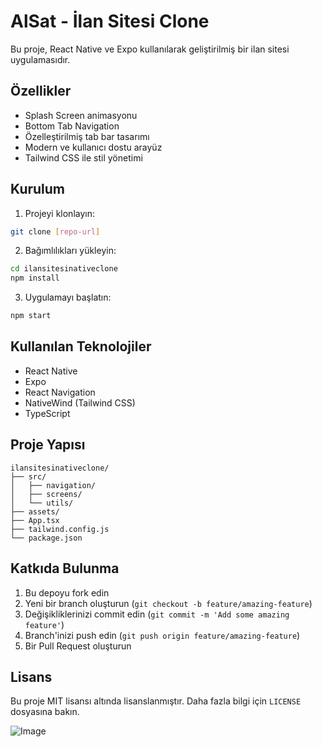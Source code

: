 # AlSat - İlan Sitesi Clone

Bu proje, React Native ve Expo kullanılarak geliştirilmiş bir ilan sitesi uygulamasıdır.

## Özellikler

- Splash Screen animasyonu
- Bottom Tab Navigation
- Özelleştirilmiş tab bar tasarımı
- Modern ve kullanıcı dostu arayüz
- Tailwind CSS ile stil yönetimi

## Kurulum

1. Projeyi klonlayın:

```bash
git clone [repo-url]
```

2. Bağımlılıkları yükleyin:

```bash
cd ilansitesinativeclone
npm install
```

3. Uygulamayı başlatın:

```bash
npm start
```

## Kullanılan Teknolojiler

- React Native
- Expo
- React Navigation
- NativeWind (Tailwind CSS)
- TypeScript

## Proje Yapısı

```
ilansitesinativeclone/
├── src/
│   ├── navigation/
│   ├── screens/
│   └── utils/
├── assets/
├── App.tsx
├── tailwind.config.js
└── package.json
```

## Katkıda Bulunma

1. Bu depoyu fork edin
2. Yeni bir branch oluşturun (`git checkout -b feature/amazing-feature`)
3. Değişikliklerinizi commit edin (`git commit -m 'Add some amazing feature'`)
4. Branch'inizi push edin (`git push origin feature/amazing-feature`)
5. Bir Pull Request oluşturun

## Lisans

Bu proje MIT lisansı altında lisanslanmıştır. Daha fazla bilgi için `LICENSE` dosyasına bakın.

![Image](https://github.com/user-attachments/assets/94908d6e-ac8a-4667-8f21-fb247dab9118)
